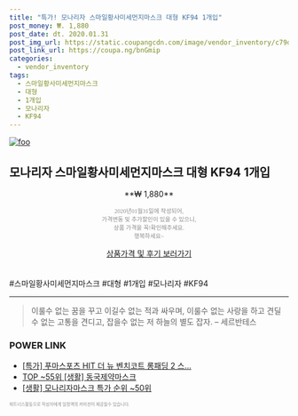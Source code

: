 ```yaml
--- 
title: "특가! 모나리자 스마일황사미세먼지마스크 대형 KF94 1개입" 
post_money: ₩. 1,880 
post_date: dt. 2020.01.31 
post_img_url: https://static.coupangcdn.com/image/vendor_inventory/c79d/279db190eb6e34bd502ef118f415015522a2129767eee4cea41038e0d41d.jpg 
post_link_url: https://coupa.ng/bnGmip 
categories: 
  - vendor_inventory 
tags: 
  - 스마일황사미세먼지마스크 
  - 대형 
  - 1개입 
  - 모나리자 
  - KF94 
--- 
```

[![foo](https://static.coupangcdn.com/image/vendor_inventory/c79d/279db190eb6e34bd502ef118f415015522a2129767eee4cea41038e0d41d.jpg)](https://coupa.ng/bnGmip) 

## 모나리자 스마일황사미세먼지마스크 대형 KF94 1개입 
<p style="text-align: center;">**₩ 1,880**</p> 
<p style="text-align: center;"><span style="color: #898c8f; font-family: Georgia,Times,serif; font-size: 0.75em;">2020년01월31일에 작성되어, <br>가격변동 및 추가할인이 있을 수 있으니,<br> 상품 가격을 꼭!확인해주세요.<br>행복하세요~</span> 
</p>	 
<div markdown="0" style="text-align: center;"><a href="https://coupa.ng/bnGmip" class="btn btn--success">상품가격 및 후기 보러가기</a></div> 
<br><br> 
  #스마일황사미세먼지마스크 #대형 #1개입 #모나리자 #KF94 
<hr> 

> 이룰수 없는 꿈을 꾸고 이길수 없는 적과 싸우며, 이룰수 없는 사랑을 하고 견딜 수 없는 고통을 견디고, 잡을수 없는 저 하늘의 별도 잡자. – 세르반테스 


### POWER LINK

* <a href="https://blog.naver.com/sakai111/221789090668" target="_blank">[특가] 푸마스포츠 HIT 더 뉴 벤치코트 롱패딩 2 스...</a>
* <a href="https://blog.naver.com/an0733/221786659176" target="_blank"> TOP ~55위 [생활] 동국제약마스크</a>
* <a href="https://blog.naver.com/sakai111/221786845649" target="_blank"> [생활] 모나리자마스크 특가 순위 ~50위</a>

<span style="color: #898c8f; font-family: Georgia,Times,serif; font-size: 0.55em;">파트너스활동으로 작성자에게 일정액의 커미션이 제공될수 있습니다.</span> 
